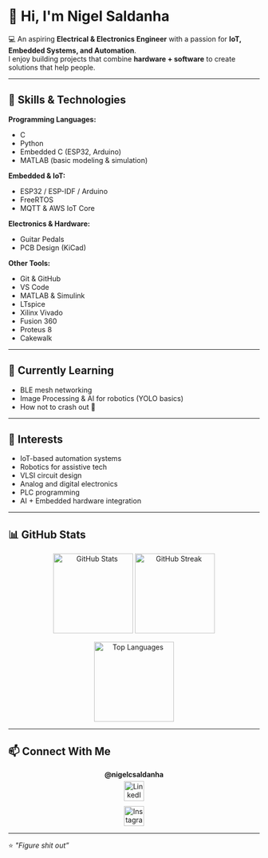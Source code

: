 # 👋 Hi, I'm Nigel Saldanha  

💻 An aspiring **Electrical & Electronics Engineer** with a passion for **IoT, Embedded Systems, and Automation**.  
I enjoy building projects that combine **hardware + software** to create solutions that help people.  

---

## 🚀 Skills & Technologies

**Programming Languages:**  
- C  
- Python  
- Embedded C (ESP32, Arduino)  
- MATLAB (basic modeling & simulation)  

**Embedded & IoT:**  
- ESP32 / ESP-IDF / Arduino  
- FreeRTOS  
- MQTT & AWS IoT Core   

**Electronics & Hardware:**  
- Guitar Pedals  
- PCB Design (KiCad)  

**Other Tools:**  
- Git & GitHub  
- VS Code  
- MATLAB & Simulink  
- LTspice  
- Xilinx Vivado  
- Fusion 360  
- Proteus 8  
- Cakewalk  

---

## 🌱 Currently Learning
- BLE mesh networking  
- Image Processing & AI for robotics (YOLO basics)  
- How not to crash out 🚀  

---

## 🎯 Interests
- IoT-based automation systems  
- Robotics for assistive tech  
- VLSI circuit design  
- Analog and digital electronics  
- PLC programming  
- AI + Embedded hardware integration  

---

## 📊 GitHub Stats  

<p align="center">
  <img src="https://github-readme-stats.vercel.app/api?username=NigelSaldanha02&show_icons=true&theme=tokyonight" alt="GitHub Stats" height="160"/>
  <img src="https://github-readme-streak-stats.herokuapp.com?user=NigelSaldanha02&theme=tokyonight" alt="GitHub Streak" height="160"/>
</p>

<p align="center">
  <img src="https://github-readme-stats.vercel.app/api/top-langs/?username=NigelSaldanha02&layout=compact&theme=tokyonight" alt="Top Languages" height="160"/>
</p>

---

## 📫 Connect With Me  

<div style="text-align: center;">
  <!-- Your username -->
  <p style="margin: 0; font-weight: bold;">@nigelcsaldanha</p>
  
  <!-- Icons stacked vertically -->
  <div style="display: inline-flex; flex-direction: column; align-items: center; gap: 10px; margin-top: 5px;">
    <a href="https://www.linkedin.com/in/nigelcsaldanha">
      <img src="https://cdn.jsdelivr.net/gh/devicons/devicon/icons/linkedin/linkedin-original.svg" alt="LinkedIn" width="40" height="40"/>
    </a>
    <a href="https://www.instagram.com/nigelcsaldanha">
      <img src="https://cdn.jsdelivr.net/gh/simple-icons/simple-icons/icons/instagram.svg" alt="Instagram" width="40" height="40"/>
    </a>
  </div>
</div>


---

⭐️ *"Figure shit out”*  

